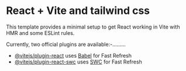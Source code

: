 # React + Vite  and tailwind css

This template provides a minimal setup to get React working in Vite with HMR and some ESLint rules.

Currently, two official plugins are available:-.........

- [@vitejs/plugin-react](https://github.com/vitejs/vite-plugin-react/blob/main/packages/plugin-react/README.md) uses [Babel](https://babeljs.io/) for Fast Refresh
- [@vitejs/plugin-react-swc](https://github.com/vitejs/vite-plugin-react-swc) uses [SWC](https://swc.rs/) for Fast Refresh
